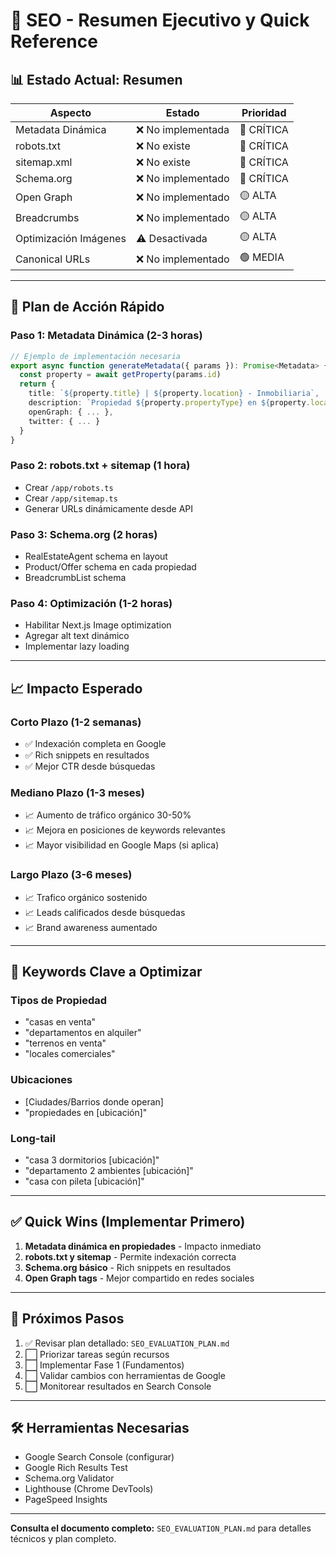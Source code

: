# 🎯 SEO - Resumen Ejecutivo y Quick Reference

## 📊 Estado Actual: Resumen

| Aspecto               | Estado             | Prioridad  |
| --------------------- | ------------------ | ---------- |
| Metadata Dinámica     | ❌ No implementada | 🔴 CRÍTICA |
| robots.txt            | ❌ No existe       | 🔴 CRÍTICA |
| sitemap.xml           | ❌ No existe       | 🔴 CRÍTICA |
| Schema.org            | ❌ No implementado | 🔴 CRÍTICA |
| Open Graph            | ❌ No implementado | 🟡 ALTA    |
| Breadcrumbs           | ❌ No implementado | 🟡 ALTA    |
| Optimización Imágenes | ⚠️ Desactivada     | 🟡 ALTA    |
| Canonical URLs        | ❌ No implementado | 🟢 MEDIA   |

---

## 🚀 Plan de Acción Rápido

### Paso 1: Metadata Dinámica (2-3 horas)

```typescript
// Ejemplo de implementación necesaria
export async function generateMetadata({ params }): Promise<Metadata> {
  const property = await getProperty(params.id)
  return {
    title: `${property.title} | ${property.location} - Inmobiliaria`,
    description: `Propiedad ${property.propertyType} en ${property.location}...`,
    openGraph: { ... },
    twitter: { ... }
  }
}
```

### Paso 2: robots.txt + sitemap (1 hora)

- Crear `/app/robots.ts`
- Crear `/app/sitemap.ts`
- Generar URLs dinámicamente desde API

### Paso 3: Schema.org (2 horas)

- RealEstateAgent schema en layout
- Product/Offer schema en cada propiedad
- BreadcrumbList schema

### Paso 4: Optimización (1-2 horas)

- Habilitar Next.js Image optimization
- Agregar alt text dinámico
- Implementar lazy loading

---

## 📈 Impacto Esperado

### Corto Plazo (1-2 semanas)

- ✅ Indexación completa en Google
- ✅ Rich snippets en resultados
- ✅ Mejor CTR desde búsquedas

### Mediano Plazo (1-3 meses)

- 📈 Aumento de tráfico orgánico 30-50%
- 📈 Mejora en posiciones de keywords relevantes
- 📈 Mayor visibilidad en Google Maps (si aplica)

### Largo Plazo (3-6 meses)

- 📈 Trafico orgánico sostenido
- 📈 Leads calificados desde búsquedas
- 📈 Brand awareness aumentado

---

## 🔑 Keywords Clave a Optimizar

### Tipos de Propiedad

- "casas en venta"
- "departamentos en alquiler"
- "terrenos en venta"
- "locales comerciales"

### Ubicaciones

- [Ciudades/Barrios donde operan]
- "propiedades en [ubicación]"

### Long-tail

- "casa 3 dormitorios [ubicación]"
- "departamento 2 ambientes [ubicación]"
- "casa con pileta [ubicación]"

---

## ✅ Quick Wins (Implementar Primero)

1. **Metadata dinámica en propiedades** - Impacto inmediato
2. **robots.txt y sitemap** - Permite indexación correcta
3. **Schema.org básico** - Rich snippets en resultados
4. **Open Graph tags** - Mejor compartido en redes sociales

---

## 📝 Próximos Pasos

1. ✅ Revisar plan detallado: `SEO_EVALUATION_PLAN.md`
2. ⬜ Priorizar tareas según recursos
3. ⬜ Implementar Fase 1 (Fundamentos)
4. ⬜ Validar cambios con herramientas de Google
5. ⬜ Monitorear resultados en Search Console

---

## 🛠️ Herramientas Necesarias

- Google Search Console (configurar)
- Google Rich Results Test
- Schema.org Validator
- Lighthouse (Chrome DevTools)
- PageSpeed Insights

---

**Consulta el documento completo:** `SEO_EVALUATION_PLAN.md` para detalles técnicos y plan completo.
